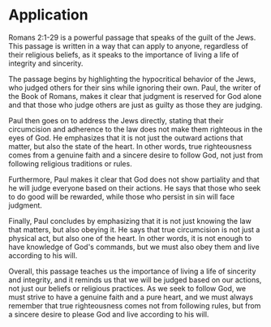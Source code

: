 # Application

Romans 2:1-29 is a powerful passage that speaks of the guilt of the Jews. This passage is written in a way that can apply to anyone, regardless of their religious beliefs, as it speaks to the importance of living a life of integrity and sincerity.

The passage begins by highlighting the hypocritical behavior of the Jews, who judged others for their sins while ignoring their own. Paul, the writer of the Book of Romans, makes it clear that judgment is reserved for God alone and that those who judge others are just as guilty as those they are judging.

Paul then goes on to address the Jews directly, stating that their circumcision and adherence to the law does not make them righteous in the eyes of God. He emphasizes that it is not just the outward actions that matter, but also the state of the heart. In other words, true righteousness comes from a genuine faith and a sincere desire to follow God, not just from following religious traditions or rules.

Furthermore, Paul makes it clear that God does not show partiality and that he will judge everyone based on their actions. He says that those who seek to do good will be rewarded, while those who persist in sin will face judgment.

Finally, Paul concludes by emphasizing that it is not just knowing the law that matters, but also obeying it. He says that true circumcision is not just a physical act, but also one of the heart. In other words, it is not enough to have knowledge of God's commands, but we must also obey them and live according to his will.

Overall, this passage teaches us the importance of living a life of sincerity and integrity, and it reminds us that we will be judged based on our actions, not just our beliefs or religious practices. As we seek to follow God, we must strive to have a genuine faith and a pure heart, and we must always remember that true righteousness comes not from following rules, but from a sincere desire to please God and live according to his will.